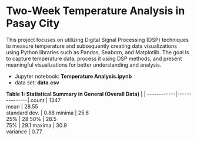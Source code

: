 # Two-Week Temperature Analysis in Pasay City
This project focuses on utilizing Digital Signal Processing (DSP) techniques to measure temperature and subsequently creating data visualizations using Python libraries such as Pandas, Seaborn, and Matplotlib. The goal is to capture temperature data, process it using DSP methods, and present meaningful visualizations for better understanding and analysis.
- Jupyter notebook: **Temperature Analysis.ipynb**
- data set: **data.csv**

**Table 1: Statistical Summary in General (Overall Data)**
            |               | 
------------|---------------|
count          | 1347     
mean           | 28.55     
standard dev.  | 0.88
minima         | 25.6  
25%            | 28
50%            | 28.5   
75%            | 29.1
maxima         | 30.9   
variance       | 0.77  
